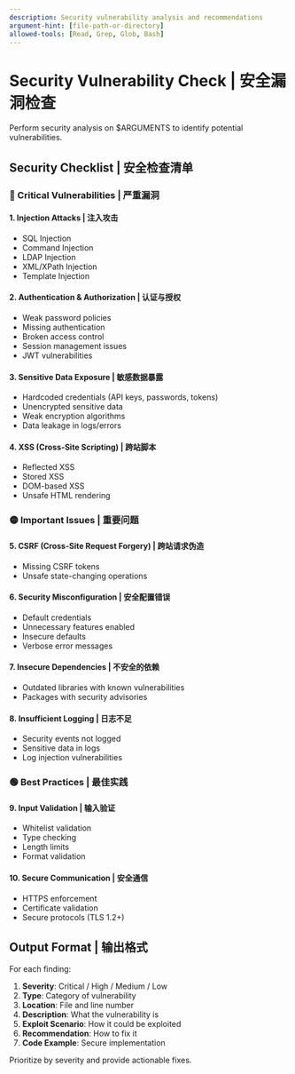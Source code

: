 ```yaml
---
description: Security vulnerability analysis and recommendations
argument-hint: [file-path-or-directory]
allowed-tools: [Read, Grep, Glob, Bash]
---
```


# Security Vulnerability Check | 安全漏洞检查

Perform security analysis on $ARGUMENTS to identify potential vulnerabilities.

## Security Checklist | 安全检查清单

### 🔴 Critical Vulnerabilities | 严重漏洞

#### 1. Injection Attacks | 注入攻击
- SQL Injection
- Command Injection
- LDAP Injection
- XML/XPath Injection
- Template Injection

#### 2. Authentication & Authorization | 认证与授权
- Weak password policies
- Missing authentication
- Broken access control
- Session management issues
- JWT vulnerabilities

#### 3. Sensitive Data Exposure | 敏感数据暴露
- Hardcoded credentials (API keys, passwords, tokens)
- Unencrypted sensitive data
- Weak encryption algorithms
- Data leakage in logs/errors

#### 4. XSS (Cross-Site Scripting) | 跨站脚本
- Reflected XSS
- Stored XSS
- DOM-based XSS
- Unsafe HTML rendering

### 🟡 Important Issues | 重要问题

#### 5. CSRF (Cross-Site Request Forgery) | 跨站请求伪造
- Missing CSRF tokens
- Unsafe state-changing operations

#### 6. Security Misconfiguration | 安全配置错误
- Default credentials
- Unnecessary features enabled
- Insecure defaults
- Verbose error messages

#### 7. Insecure Dependencies | 不安全的依赖
- Outdated libraries with known vulnerabilities
- Packages with security advisories

#### 8. Insufficient Logging | 日志不足
- Security events not logged
- Sensitive data in logs
- Log injection vulnerabilities

### 🟢 Best Practices | 最佳实践

#### 9. Input Validation | 输入验证
- Whitelist validation
- Type checking
- Length limits
- Format validation

#### 10. Secure Communication | 安全通信
- HTTPS enforcement
- Certificate validation
- Secure protocols (TLS 1.2+)

## Output Format | 输出格式

For each finding:
1. **Severity**: Critical / High / Medium / Low
2. **Type**: Category of vulnerability
3. **Location**: File and line number
4. **Description**: What the vulnerability is
5. **Exploit Scenario**: How it could be exploited
6. **Recommendation**: How to fix it
7. **Code Example**: Secure implementation

Prioritize by severity and provide actionable fixes.
